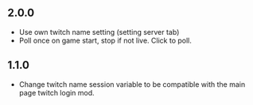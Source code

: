 ## 2.0.0

- Use own twitch name setting (setting server tab)
- Poll once on game start, stop if not live.  Click to poll.

## 1.1.0

- Change twitch name session variable to be compatible with the main page twitch login mod.
